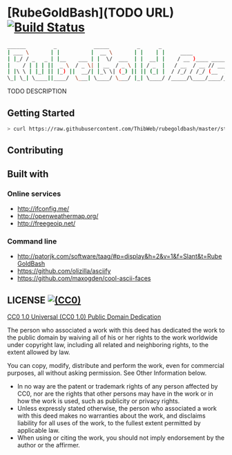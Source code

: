 [RubeGoldBash](TODO URL) [![Build Status](https://img.shields.io/travis/ThibWeb/rubegoldbash.svg?style=flat-square)](https://travis-ci.org/ThibWeb/rubegoldbash)
==============

~~~bash
______         _            _____         _      _                           
| ___ \       | |          |  __ \       | |    | |     ____             __  
| |_/ / _   _ | |__    ___ | |  \/  ___  | |  __| |    / __ )____ ______/ /_ 
|    / | | | ||  _ \  / _ \| | __  / _ \ | | / _  |   / __  / __ // ___/ __ \
| |\ \ | |_| || |_) ||  __/| |_\ \| (_) || || (_| |  / /_/ / /_/ (__  ) / / /
\_| \_| \____||____/  \___| \____/ \___/ |_| \____/ /_____/\____/____/_/ /_/ 
~~~

TODO DESCRIPTION

## Getting Started

~~~bash
> curl https://raw.githubusercontent.com/ThibWeb/rubegoldbash/master/start.sh | sh
~~~

## Contributing

## Built with


### Online services

- http://ifconfig.me/
- http://openweathermap.org/
- http://freegeoip.net/

### Command line

- http://patorjk.com/software/taag/#p=display&h=2&v=1&f=Slant&t=RubeGoldBash
- https://github.com/olizilla/asciify
- https://github.com/maxogden/cool-ascii-faces

## LICENSE [![(CC0)](https://img.shields.io/badge/license-CC0-blue.svg?style=flat-square)](https://creativecommons.org/publicdomain/zero/1.0/)

[CC0 1.0 Universal (CC0 1.0) Public Domain Dedication](https://creativecommons.org/publicdomain/zero/1.0/)

The person who associated a work with this deed has dedicated the work to the public domain by waiving all of his or her rights to the work worldwide under copyright law, including all related and neighboring rights, to the extent allowed by law.

You can copy, modify, distribute and perform the work, even for commercial purposes, all without asking permission. See Other Information below.

- In no way are the patent or trademark rights of any person affected by CC0, nor are the rights that other persons may have in the work or in how the work is used, such as publicity or privacy rights.
- Unless expressly stated otherwise, the person who associated a work with this deed makes no warranties about the work, and disclaims liability for all uses of the work, to the fullest extent permitted by applicable law.
- When using or citing the work, you should not imply endorsement by the author or the affirmer.


